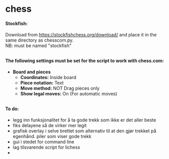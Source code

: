 # chess

#### Stockfish:
Download from https://stockfishchess.org/download/ and place it in the same directory as chesscom.py.  
NB: must be named "stockfish"

##

#### The following settings must be set for the script to work with chess.com:
 * **Board and pieces**
   * **Coordinates:** Inside board
   * **Piece notation:** Text
   * **Move method:** NOT Drag pieces only
   * **Show legal moves:** On (For automatic moves) 
##

#### To do:
 * legg inn funksjonalitet for å ta gode trekk som ikke er det aller beste
 * fiks delayene så de virker mer legit
 * grafisk overlay i selve brettet som alternativ til at den gjør trekket på egenhånd. piler som viser gode trekk
 * gui i stedet for command line
 * lag tilsvarende script for lichess
 * 
